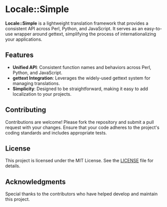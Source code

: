 # Locale::Simple

**Locale::Simple** is a lightweight translation framework that provides a consistent API across Perl, Python, and JavaScript. It serves as an easy-to-use wrapper around gettext, simplifying the process of internationalizing your applications.

## Features

- **Unified API**: Consistent function names and behaviors across Perl, Python, and JavaScript.
- **gettext Integration**: Leverages the widely-used gettext system for managing translations.
- **Simplicity**: Designed to be straightforward, making it easy to add localization to your projects.

## Contributing

Contributions are welcome! Please fork the repository and submit a pull request with your changes. Ensure that your code adheres to the project's coding standards and includes appropriate tests.

## License

This project is licensed under the MIT License. See the [LICENSE](LICENSE) file for details.

## Acknowledgments

Special thanks to the contributors who have helped develop and maintain this project.
